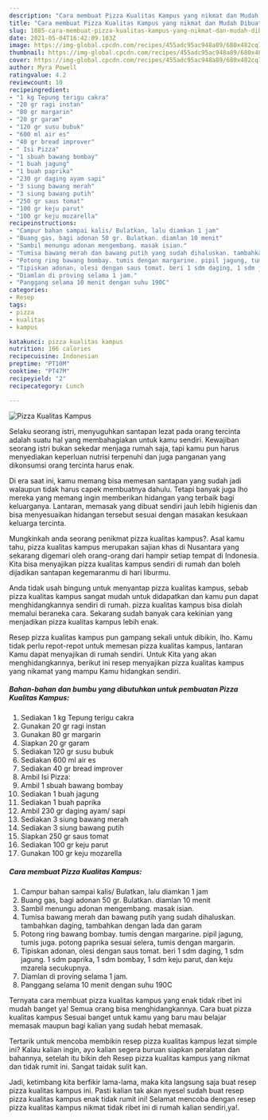 ```yaml
---
description: "Cara membuat Pizza Kualitas Kampus yang nikmat dan Mudah Dibuat"
title: "Cara membuat Pizza Kualitas Kampus yang nikmat dan Mudah Dibuat"
slug: 1085-cara-membuat-pizza-kualitas-kampus-yang-nikmat-dan-mudah-dibuat
date: 2021-05-04T16:42:09.103Z
image: https://img-global.cpcdn.com/recipes/455adc95ac948a89/680x482cq70/pizza-kualitas-kampus-foto-resep-utama.jpg
thumbnail: https://img-global.cpcdn.com/recipes/455adc95ac948a89/680x482cq70/pizza-kualitas-kampus-foto-resep-utama.jpg
cover: https://img-global.cpcdn.com/recipes/455adc95ac948a89/680x482cq70/pizza-kualitas-kampus-foto-resep-utama.jpg
author: Myra Powell
ratingvalue: 4.2
reviewcount: 10
recipeingredient:
- "1 kg Tepung terigu cakra"
- "20 gr ragi instan"
- "80 gr margarin"
- "20 gr garam"
- "120 gr susu bubuk"
- "600 ml air es"
- "40 gr bread improver"
- " Isi Pizza"
- "1 sbuah bawang bombay"
- "1 buah jagung"
- "1 buah paprika"
- "230 gr daging ayam sapi"
- "3 siung bawang merah"
- "3 siung bawang putih"
- "250 gr saus tomat"
- "100 gr keju parut"
- "100 gr keju mozarella"
recipeinstructions:
- "Campur bahan sampai kalis/ Bulatkan, lalu diamkan 1 jam"
- "Buang gas, bagi adonan 50 gr. Bulatkan. diamlan 10 menit"
- "Sambil menungu adonan mengembang. masak isian."
- "Tumisa bawang merah dan bawang putih yang sudah dihaluskan. tambahkan daging, tambahkan dengan lada dan garam"
- "Potong ring bawang bombay. tumis dengan margarine. pipil jagung, tumis juga. potong paprika sesuai selera, tumis dengan margarin."
- "Tipiskan adonan, olesi dengan saus tomat. beri 1 sdm daging, 1 sdm jagung. 1 sdm paprika, 1 sdm bombay, 1 sdm keju parut, dan keju mzarela secukupnya."
- "Diamlan di proving selama 1 jam."
- "Panggang selama 10 menit dengan suhu 190C"
categories:
- Resep
tags:
- pizza
- kualitas
- kampus

katakunci: pizza kualitas kampus 
nutrition: 166 calories
recipecuisine: Indonesian
preptime: "PT10M"
cooktime: "PT47M"
recipeyield: "2"
recipecategory: Lunch

---
```



![Pizza Kualitas Kampus](https://img-global.cpcdn.com/recipes/455adc95ac948a89/680x482cq70/pizza-kualitas-kampus-foto-resep-utama.jpg)

Selaku seorang istri, menyuguhkan santapan lezat pada orang tercinta adalah suatu hal yang membahagiakan untuk kamu sendiri. Kewajiban seorang istri bukan sekedar menjaga rumah saja, tapi kamu pun harus menyediakan keperluan nutrisi terpenuhi dan juga panganan yang dikonsumsi orang tercinta harus enak.

Di era  saat ini, kamu memang bisa memesan santapan yang sudah jadi walaupun tidak harus capek membuatnya dahulu. Tetapi banyak juga lho mereka yang memang ingin memberikan hidangan yang terbaik bagi keluarganya. Lantaran, memasak yang dibuat sendiri jauh lebih higienis dan bisa menyesuaikan hidangan tersebut sesuai dengan masakan kesukaan keluarga tercinta. 



Mungkinkah anda seorang penikmat pizza kualitas kampus?. Asal kamu tahu, pizza kualitas kampus merupakan sajian khas di Nusantara yang sekarang digemari oleh orang-orang dari hampir setiap tempat di Indonesia. Kita bisa menyajikan pizza kualitas kampus sendiri di rumah dan boleh dijadikan santapan kegemaranmu di hari liburmu.

Anda tidak usah bingung untuk menyantap pizza kualitas kampus, sebab pizza kualitas kampus sangat mudah untuk didapatkan dan kamu pun dapat menghidangkannya sendiri di rumah. pizza kualitas kampus bisa diolah memalui beraneka cara. Sekarang sudah banyak cara kekinian yang menjadikan pizza kualitas kampus lebih enak.

Resep pizza kualitas kampus pun gampang sekali untuk dibikin, lho. Kamu tidak perlu repot-repot untuk memesan pizza kualitas kampus, lantaran Kamu dapat menyajikan di rumah sendiri. Untuk Kita yang akan menghidangkannya, berikut ini resep menyajikan pizza kualitas kampus yang nikamat yang mampu Kamu hidangkan sendiri.

<!--inarticleads1-->

##### Bahan-bahan dan bumbu yang dibutuhkan untuk pembuatan Pizza Kualitas Kampus:

1. Sediakan 1 kg Tepung terigu cakra
1. Gunakan 20 gr ragi instan
1. Gunakan 80 gr margarin
1. Siapkan 20 gr garam
1. Sediakan 120 gr susu bubuk
1. Sediakan 600 ml air es
1. Sediakan 40 gr bread improver
1. Ambil  Isi Pizza:
1. Ambil 1 sbuah bawang bombay
1. Sediakan 1 buah jagung
1. Sediakan 1 buah paprika
1. Ambil 230 gr daging ayam/ sapi
1. Sediakan 3 siung bawang merah
1. Sediakan 3 siung bawang putih
1. Siapkan 250 gr saus tomat
1. Sediakan 100 gr keju parut
1. Gunakan 100 gr keju mozarella




<!--inarticleads2-->

##### Cara membuat Pizza Kualitas Kampus:

1. Campur bahan sampai kalis/ Bulatkan, lalu diamkan 1 jam
1. Buang gas, bagi adonan 50 gr. Bulatkan. diamlan 10 menit
1. Sambil menungu adonan mengembang. masak isian.
1. Tumisa bawang merah dan bawang putih yang sudah dihaluskan. tambahkan daging, tambahkan dengan lada dan garam
1. Potong ring bawang bombay. tumis dengan margarine. pipil jagung, tumis juga. potong paprika sesuai selera, tumis dengan margarin.
1. Tipiskan adonan, olesi dengan saus tomat. beri 1 sdm daging, 1 sdm jagung. 1 sdm paprika, 1 sdm bombay, 1 sdm keju parut, dan keju mzarela secukupnya.
1. Diamlan di proving selama 1 jam.
1. Panggang selama 10 menit dengan suhu 190C




Ternyata cara membuat pizza kualitas kampus yang enak tidak ribet ini mudah banget ya! Semua orang bisa menghidangkannya. Cara buat pizza kualitas kampus Sesuai banget untuk kamu yang baru mau belajar memasak maupun bagi kalian yang sudah hebat memasak.

Tertarik untuk mencoba membikin resep pizza kualitas kampus lezat simple ini? Kalau kalian ingin, ayo kalian segera buruan siapkan peralatan dan bahannya, setelah itu bikin deh Resep pizza kualitas kampus yang nikmat dan tidak rumit ini. Sangat taidak sulit kan. 

Jadi, ketimbang kita berfikir lama-lama, maka kita langsung saja buat resep pizza kualitas kampus ini. Pasti kalian tak akan nyesel sudah buat resep pizza kualitas kampus enak tidak rumit ini! Selamat mencoba dengan resep pizza kualitas kampus nikmat tidak ribet ini di rumah kalian sendiri,ya!.

